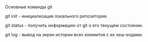 Основные команды git

git init - инициализация локального репозитория.

git status - получить информацию от git о его текущем состоянии.

git log - вывод на экран истории всех коммитов с их хеш-кодами.